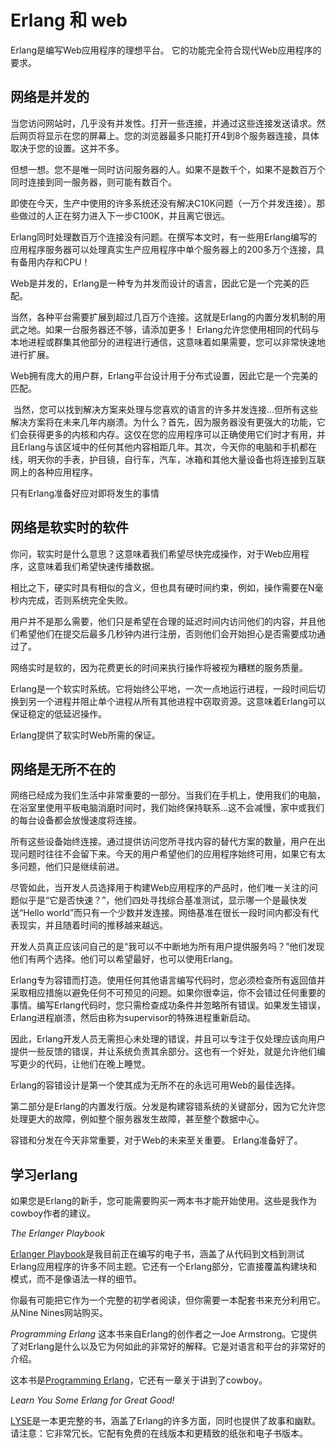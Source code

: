 # Erlang 和 web

Erlang是编写Web应用程序的理想平台。 它的功能完全符合现代Web应用程序的要求。

## 网络是并发的

当您访问网站时，几乎没有并发性。打开一些连接，并通过这些连接发送请求。然后网页将显示在您的屏幕上。您的浏览器最多只能打开4到8个服务器连接，具体取决于您的设置。这并不多。

但想一想。您不是唯一同时访问服务器的人。如果不是数千个，如果不是数百万个同时连接到同一服务器，则可能有数百个。

即使在今天，生产中使用的许多系统还没有解决C10K问题（一万个并发连接）。那些做过的人正在努力进入下一步C100K，并且离它很远。

Erlang同时处理数百万个连接没有问题。在撰写本文时，有一些用Erlang编写的应用程序服务器可以处理真实生产应用程序中单个服务器上的200多万个连接，具有备用内存和CPU！

Web是并发的，Erlang是一种专为并发而设计的语言，因此它是一个完美的匹配。

当然，各种平台需要扩展到超过几百万个连接。这就是Erlang的内置分发机制的用武之地。如果一台服务器还不够，请添加更多！ Erlang允许您使用相同的代码与本地进程或群集其他部分的进程进行通信，这意味着如果需要，您可以非常快速地进行扩展。

Web拥有庞大的用户群，Erlang平台设计用于分布式设置，因此它是一个完美的匹配。

 当然，您可以找到解决方案来处理与您喜欢的语言的许多并发连接...但所有这些解决方案将在未来几年内崩溃。为什么？首先，因为服务器没有更强大的功能，它们会获得更多的内核和内存。这仅在您的应用程序可以正确使用它们时才有用，并且Erlang与该区域中的任何其他内容相距几年。其次，今天你的电脑和手机都在线，明天你的手表，护目镜，自行车，汽车，冰箱和其他大量设备也将连接到互联网上的各种应用程序。

只有Erlang准备好应对即将发生的事情

## 网络是软实时的软件

你问，软实时是什么意思？这意味着我们希望尽快完成操作，对于Web应用程序，这意味着我们希望快速传播数据。

相比之下，硬实时具有相似的含义，但也具有硬时间约束，例如，操作需要在N毫秒内完成，否则系统完全失败。

用户并不是那么需要，他们只是希望在合理的延迟时间内访问他们的内容，并且他们希望他们在提交后最多几秒钟内进行注册，否则他们会开始担心是否需要成功通过了。

网络实时是软的，因为花费更长的时间来执行操作将被视为糟糕的服务质量。

Erlang是一个软实时系统。它将始终公平地，一次一点地运行进程，一段时间后切换到另一个进程并阻止单个进程从所有其他进程中窃取资源。这意味着Erlang可以保证稳定的低延迟操作。

Erlang提供了软实时Web所需的保证。

## 网络是无所不在的

网络已经成为我们生活中非常重要的一部分。当我们在手机上，使用我们的电脑，在浴室里使用平板电脑消磨时间时，我们始终保持联系...这不会减慢，家中或我们的每台设备都会放慢速度将连接。

所有这些设备始终连接。通过提供访问您所寻找内容的替代方案的数量，用户在出现问题时往往不会留下来。今天的用户希望他们的应用程序始终可用，如果它有太多问题，他们只是继续前进。

尽管如此，当开发人员选择用于构建Web应用程序的产品时，他们唯一关注的问题似乎是“它是否快速？”，他们四处寻找综合基准测试，显示哪一个是最快发送“Hello world”而只有一个少数并发连接。网络基准在很长一段时间内都没有代表现实，并且随着时间的推移越来越远。

开发人员真正应该问自己的是“我可以不中断地为所有用户提供服务吗？”他们发现他们有两个选择。他们可以希望最好，也可以使用Erlang。

Erlang专为容错而打造。使用任何其他语言编写代码时，您必须检查所有返回值并采取相应措施以避免任何不可预见的问题。如果你很幸运，你不会错过任何重要的事情。编写Erlang代码时，您只需检查成功条件并忽略所有错误。如果发生错误，Erlang进程崩溃，然后由称为supervisor的特殊进程重新启动。

因此，Erlang开发人员无需担心未处理的错误，并且可以专注于仅处理应该向用户提供一些反馈的错误，并让系统负责其余部分。这也有一个好处，就是允许他们编写更少的代码，让他们在晚上睡觉。

Erlang的容错设计是第一个使其成为无所不在的永远可用Web的最佳选择。

第二部分是Erlang的内置发行版。分发是构建容错系统的关键部分，因为它允许您处理更大的故障，例如整个服务器发生故障，甚至整个数据中心。

容错和分发在今天非常重要，对于Web的未来至关重要。 Erlang准备好了。

## 学习erlang

如果您是Erlang的新手，您可能需要购买一两本书才能开始使用。这些是我作为cowboy作者的建议。

*The Erlanger Playbook*

[Erlanger Playbook](https://ninenines.eu)是我目前正在编写的电子书，涵盖了从代码到文档到测试Erlang应用程序的许多不同主题。它还有一个Erlang部分，它直接覆盖构建块和模式，而不是像语法一样的细节。

你最有可能把它作为一个完整的初学者阅读，但你需要一本配套书来充分利用它。从Nine Nines网站购买。

*Programming Erlang*
这本书来自Erlang的创作者之一Joe Armstrong。它提供了对Erlang是什么以及它为何如此的非常好的解释。它是对语言和平台的非常好的介绍。

这本书是[Programming Erlang](https://pragprog.com/book/jaerlang2/programming-erlang)，它还有一章关于讲到了cowboy。

*Learn You Some Erlang for Great Good!*

[LYSE](https://learnyousomeerlang.com/)是一本更完整的书，涵盖了Erlang的许多方面，同时也提供了故事和幽默。请注意：它非常冗长。它配有免费的在线版本和更精致的纸张和电子书版本。